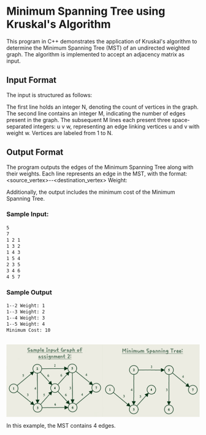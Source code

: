 # Minimum Spanning Tree using Kruskal's Algorithm

This program in C++ demonstrates the application of Kruskal's algorithm to determine the Minimum Spanning Tree (MST) of an undirected weighted graph. The algorithm is implemented to accept an adjacency matrix as input.

## Input Format

The input is structured as follows:

The first line holds an integer N, denoting the count of vertices in the graph.
The second line contains an integer M, indicating the number of edges present in the graph.
The subsequent M lines each present three space-separated integers: u v w, representing an edge linking vertices u and v with weight w.
Vertices are labeled from 1 to N.

## Output Format

The program outputs the edges of the Minimum Spanning Tree along with their weights. Each line represents an edge in the MST, with the format:
<source_vertex>--<destination_vertex> Weight: <weight>

Additionally, the output includes the minimum cost of the Minimum Spanning Tree.

### Sample Input:
```
5
7
1 2 1
1 3 2
1 4 3
1 5 4
2 3 5
3 4 6
4 5 7

```

### Sample Output

```
1--2 Weight: 1
1--3 Weight: 2
1--4 Weight: 3
1--5 Weight: 4
Minimum Cost: 10


```

<div style="display: flex;">
    <img src="https://github.com/maerifat/kruskal/blob/main/images/input.png?raw=true" alt="Sample Input" style="width: 50%;">
    <img src="https://github.com/maerifat/kruskal/blob/main/images/output.png?raw=true" alt="Sample Output" style="width: 50%;">
</div>

In this example, the MST contains 4 edges.
